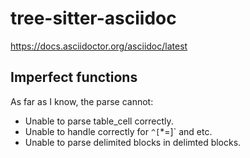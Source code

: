 # tree-sitter-asciidoc

https://docs.asciidoctor.org/asciidoc/latest

## Imperfect functions

As far as I know, the parse cannot:

- Unable to parse table_cell correctly.
- Unable to handle correctly for `^[`*=]` and etc.
- Unable to parse delimited blocks in delimted blocks.

